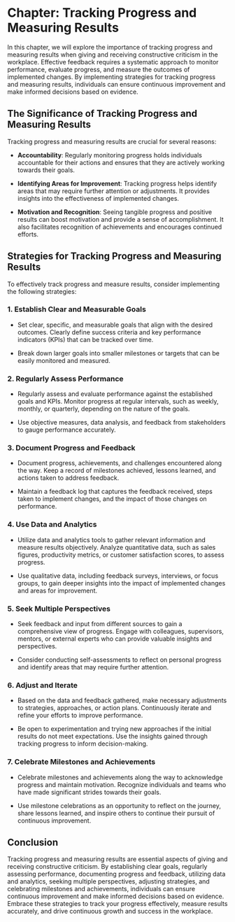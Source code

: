 Chapter: Tracking Progress and Measuring Results
================================================

In this chapter, we will explore the importance of tracking progress and measuring results when giving and receiving constructive criticism in the workplace. Effective feedback requires a systematic approach to monitor performance, evaluate progress, and measure the outcomes of implemented changes. By implementing strategies for tracking progress and measuring results, individuals can ensure continuous improvement and make informed decisions based on evidence.

The Significance of Tracking Progress and Measuring Results
-----------------------------------------------------------

Tracking progress and measuring results are crucial for several reasons:

* **Accountability**: Regularly monitoring progress holds individuals accountable for their actions and ensures that they are actively working towards their goals.

* **Identifying Areas for Improvement**: Tracking progress helps identify areas that may require further attention or adjustments. It provides insights into the effectiveness of implemented changes.

* **Motivation and Recognition**: Seeing tangible progress and positive results can boost motivation and provide a sense of accomplishment. It also facilitates recognition of achievements and encourages continued efforts.

Strategies for Tracking Progress and Measuring Results
------------------------------------------------------

To effectively track progress and measure results, consider implementing the following strategies:

### 1. **Establish Clear and Measurable Goals**

* Set clear, specific, and measurable goals that align with the desired outcomes. Clearly define success criteria and key performance indicators (KPIs) that can be tracked over time.

* Break down larger goals into smaller milestones or targets that can be easily monitored and measured.

### 2. **Regularly Assess Performance**

* Regularly assess and evaluate performance against the established goals and KPIs. Monitor progress at regular intervals, such as weekly, monthly, or quarterly, depending on the nature of the goals.

* Use objective measures, data analysis, and feedback from stakeholders to gauge performance accurately.

### 3. **Document Progress and Feedback**

* Document progress, achievements, and challenges encountered along the way. Keep a record of milestones achieved, lessons learned, and actions taken to address feedback.

* Maintain a feedback log that captures the feedback received, steps taken to implement changes, and the impact of those changes on performance.

### 4. **Use Data and Analytics**

* Utilize data and analytics tools to gather relevant information and measure results objectively. Analyze quantitative data, such as sales figures, productivity metrics, or customer satisfaction scores, to assess progress.

* Use qualitative data, including feedback surveys, interviews, or focus groups, to gain deeper insights into the impact of implemented changes and areas for improvement.

### 5. **Seek Multiple Perspectives**

* Seek feedback and input from different sources to gain a comprehensive view of progress. Engage with colleagues, supervisors, mentors, or external experts who can provide valuable insights and perspectives.

* Consider conducting self-assessments to reflect on personal progress and identify areas that may require further attention.

### 6. **Adjust and Iterate**

* Based on the data and feedback gathered, make necessary adjustments to strategies, approaches, or action plans. Continuously iterate and refine your efforts to improve performance.

* Be open to experimentation and trying new approaches if the initial results do not meet expectations. Use the insights gained through tracking progress to inform decision-making.

### 7. **Celebrate Milestones and Achievements**

* Celebrate milestones and achievements along the way to acknowledge progress and maintain motivation. Recognize individuals and teams who have made significant strides towards their goals.

* Use milestone celebrations as an opportunity to reflect on the journey, share lessons learned, and inspire others to continue their pursuit of continuous improvement.

Conclusion
----------

Tracking progress and measuring results are essential aspects of giving and receiving constructive criticism. By establishing clear goals, regularly assessing performance, documenting progress and feedback, utilizing data and analytics, seeking multiple perspectives, adjusting strategies, and celebrating milestones and achievements, individuals can ensure continuous improvement and make informed decisions based on evidence. Embrace these strategies to track your progress effectively, measure results accurately, and drive continuous growth and success in the workplace.
